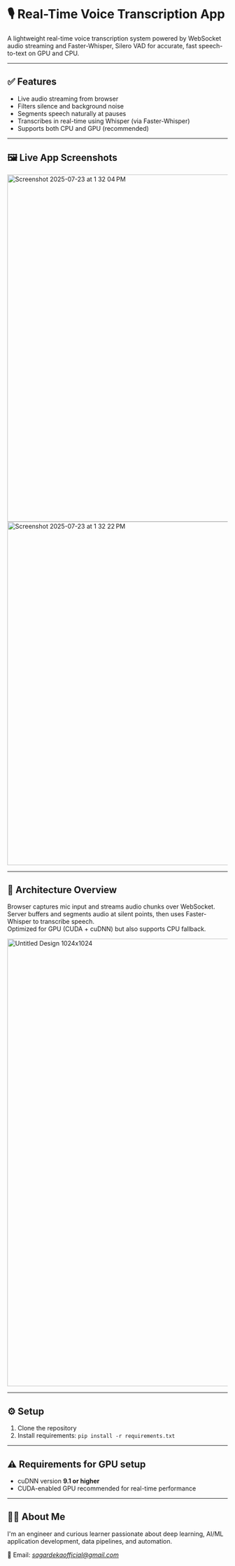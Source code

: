 # 🎙️ Real-Time Voice Transcription App

A lightweight real-time voice transcription system powered by WebSocket audio streaming and Faster-Whisper, Silero VAD for accurate, fast speech-to-text on GPU and CPU.

---

## ✅ Features

- Live audio streaming from browser
- Filters silence and background noise
- Segments speech naturally at pauses
- Transcribes in real-time using Whisper (via Faster-Whisper)
- Supports both CPU and GPU (recommended)

---

## 🖼️ Live App Screenshots  

<img width="1387" height="794" alt="Screenshot 2025-07-23 at 1 32 04 PM" src="https://github.com/user-attachments/assets/f8868990-7d19-4784-9839-4a234f56d443" />
<img width="1358" height="786" alt="Screenshot 2025-07-23 at 1 32 22 PM" src="https://github.com/user-attachments/assets/8250170a-bdb7-484e-a7d0-368c4c34f75e" />


---

## 🧠 Architecture Overview

Browser captures mic input and streams audio chunks over WebSocket.  
Server buffers and segments audio at silent points, then uses Faster-Whisper to transcribe speech.  
Optimized for GPU (CUDA + cuDNN) but also supports CPU fallback.

<img width="1024" height="1024" alt="Untitled Design 1024x1024" src="https://github.com/user-attachments/assets/a0759297-cf56-4dea-9ef7-0416b2ca8dd0" />


---

## ⚙️ Setup

1. Clone the repository  
2. Install requirements: `pip install -r requirements.txt`  

---

## ⚠️ Requirements for GPU setup

- cuDNN version **9.1 or higher**
- CUDA-enabled GPU recommended for real-time performance

---

## 👨‍💻 About Me

I'm an engineer and curious learner passionate about deep learning, AI/ML application development, data pipelines, and automation.

📧 Email: *sagardekaofficial@gmail.com*

